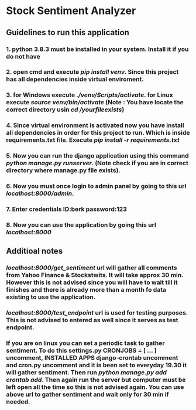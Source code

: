# Stock Sentiment Analyzer


## Guidelines to run this application

### 1. python 3.8.3 must be installed in your system. Install it if you do not have
### 2. open cmd and execute *pip install venv*. Since this project has all dependencies inside virtual enviroment.
### 3. for Windows execute *./venv/Scripts/activate*. for Linux execute *source venv/bin/activate* (Note : You have locate the correct directory usin *cd /yourfileexists*)
### 4. Since virtual environment is activated now you have install all dependencies in order for this project to run. Which is inside requirements.txt file. Execute *pip install -r requirements.txt*

### 5. Now you can run the django application using this command *python manage.py runserver*. (Note check if you are in correct directory where manage.py file exists).
### 6. Now you must once login to admin panel by going to this url *localhost:8000/admin*.
### 7. Enter credentials ID:berk      password:123
### 8. Now you can use the application by going this url *localhost:8000*


## Additioal notes
### *localhost:8000/get_sentiment* url will gather all comments from Yahoo Finance & Stockstwits. It will take approx 30 min. However this is not advised since you will have to wait till it finishes and there is already more than a month fo data existing to use the application.
### *localhost:8000/test_endpoint* url is used for testing purposes. This is not advised to entered as well since it serves as test endpoint.
### If you are on linux you can set a periodic task to gather sentiment. To do this settings.py CRONJOBS = [ ... ] uncomment, INSTALLED APPS django-crontab uncomment and cron.py uncomment and it is been set to everyday 19.30 it will gather sentiment. Then run *python manage.py add crontab add*. Then again run the server but computer must be left open all the time so this is not advised again. You can use above url to gather sentiment and wait only for 30 min if needed.
